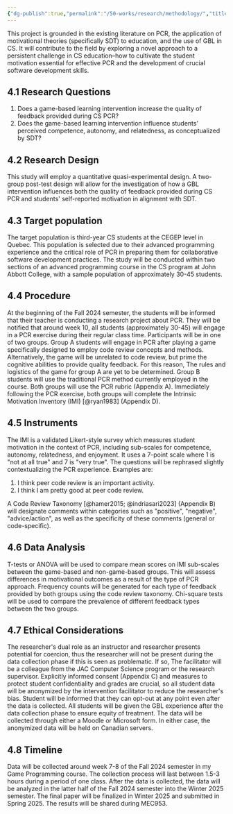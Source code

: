 ```yaml
---
{"dg-publish":true,"permalink":"/50-works/research/methodology/","title":"Methodology","noteIcon":"1","created":"Mar 06, 2024 20:14","updated":"Sep 12, 2024 23:24"}
---
```



This project is grounded in the existing literature on PCR, the application of motivational theories (specifically SDT) to education, and the use of GBL in CS. It will contribute to the field by exploring a novel approach to a persistent challenge in CS education–how to cultivate the student motivation essential for effective PCR and the development of crucial software development skills.

## 4.1 Research Questions

1. Does a game-based learning intervention increase the quality of feedback provided during CS PCR?
2. Does the game-based learning intervention influence students' perceived competence, autonomy, and relatedness, as conceptualized by SDT?

## 4.2 Research Design

This study will employ a quantitative quasi-experimental design. A two-group post-test design will allow for the investigation of how a GBL intervention influences both the quality of feedback provided during CS PCR and students' self-reported motivation in alignment with SDT.

## 4.3 Target population

The target population is third-year CS students at the CEGEP level in Quebec. This population is selected due to their advanced programming experience and the critical role of PCR in preparing them for collaborative software development practices. The study will be conducted within two sections of an advanced programming course in the CS program at John Abbott College, with a sample population of approximately 30-45 students.

## 4.4 Procedure

At the beginning of the Fall 2024 semester, the students will be informed that their teacher is conducting a research project about PCR. They will be notified that around week 10, all students (approximately 30-45) will engage in a PCR exercise during their regular class time. Participants will be in one of two groups. Group A students will engage in PCR after playing a game specifically designed to employ code review concepts and methods. Alternatively, the game will be unrelated to code review, but prime the cognitive abilities to provide quality feedback. For this reason, The rules and logistics of the game for group A are yet to be determined. Group B students will use the traditional PCR method currently employed in the course. Both groups will use the PCR rubric (Appendix A). Immediately following the PCR exercise, both groups will complete the Intrinsic Motivation Inventory (IMI) [@ryan1983] (Appendix D).

## 4.5 Instruments

The IMI is a validated Likert-style survey which measures student motivation in the context of PCR, including sub-scales for competence, autonomy, relatedness, and enjoyment. It uses a 7-point scale where 1 is "not at all true" and 7 is "very true". The questions will be rephrased slightly contextualizing the PCR experience. Examples are:

1. I think peer code review is an important activity.
2. I think I am pretty good at peer code review.

A Code Review Taxonomy [@hamer2015; @indriasari2023] (Appendix B) will designate comments within categories such as "positive", "negative", "advice/action", as well as the specificity of these comments (general or code-specific).

## 4.6 Data Analysis

T-tests or ANOVA will be used to compare mean scores on IMI sub-scales between the game-based and non-game-based groups. This will assess differences in motivational outcomes as a result of the type of PCR approach. Frequency counts will be generated for each type of feedback provided by both groups using the code review taxonomy. Chi-square tests will be used to compare the prevalence of different feedback types between the two groups.

## 4.7 Ethical Considerations

The researcher's dual role as an instructor and researcher presents potential for coercion, thus the researcher will not be present during the data collection phase if this is seen as problematic. If so, The facilitator will be a colleague from the JAC Computer Science program or the research supervisor. Explicitly informed consent (Appendix C) and measures to protect student confidentiality and grades are crucial, so all student data will be anonymized by the intervention facilitator to reduce the researcher's bias. Student will be informed that they can opt-out at any point even after the data is collected. All students will be given the GBL experience after the data collection phase to ensure equity of treatment. The data will be collected through either a Moodle or Microsoft form. In either case, the anonymized data will be held on Canadian servers.

## 4.8 Timeline

Data will be collected around week 7-8 of the Fall 2024 semester in my Game Programming course. The collection process will last between 1.5-3 hours during a period of one class. After the data is collected, the data will be analyzed in the latter half of the Fall 2024 semester into the Winter 2025 semester. The final paper will be finalized in Winter 2025 and submitted in Spring 2025. The results will be shared during MEC953.

